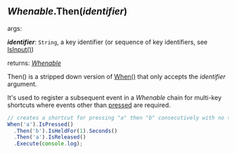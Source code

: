 ## *Whenable*.Then(*identifier*)

args:

***identifier***: `String`, a key identifier (or sequence of key identifiers, see [IsInput()](./IsInput.md))

returns: [*Whenable*](../../types/Whenable)

Then() is a stripped down version of [When()](./When.md) that only accepts the *identifier* argument.

It's used to register a subsequent event in a *Whenable* chain for multi-key shortcuts where events other than [pressed](../features/events.md#pressed) are required.

```javascript
// creates a shortcut for pressing "a" then "b" consecutively with no time constraint
When('a').IsPressed()
  .Then('b').IsHeldFor(1).Seconds()
  .Then('a').IsReleased()
  .Execute(console.log);
```